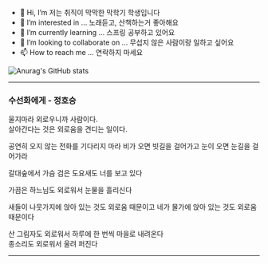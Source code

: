 - 👋 Hi, I’m 저는 취직이 막막한 막학기 학생입니다
- 👀 I’m interested in ... 노래듣고, 산책하는거 좋아해요
- 🌱 I’m currently learning ... 스프링 공부하고 있어요 
- 💞️ I’m looking to collaborate on ... 무섭지 않은 사람이랑 일하고 싶어요
- 📫 How to reach me ... 연락하지 마세요


![Anurag's GitHub stats](https://github-readme-stats.vercel.app/api?username=LeeJongAnn&&show_icons=true&theme=cobalt)

***
### 수선화에게 - 정호승

울지마라 외로우니까 사람이다.   
살아간다는 것은 외로움을 견디는 일이다.   

공연히 오지 않는 전화를 기다리지 마라 
비가 오면 빗길을 걸어가고 눈이 오면 눈길을 걸어가라   

갈대숲에서 가슴 검은 도요새도 너를 보고 있다   

가끔은 하느님도 외로워서 눈물을 흘리신다   

새들이 나뭇가지에 앉아 있는 것도 외로움 때문이고
네가 물가에 앉아 있는 것도 외로움 때문이다   

산 그림자도 외로워서 하루에 한 번씩 마을로 내려온다   
종소리도 외로워서 울려 퍼진다   
***
